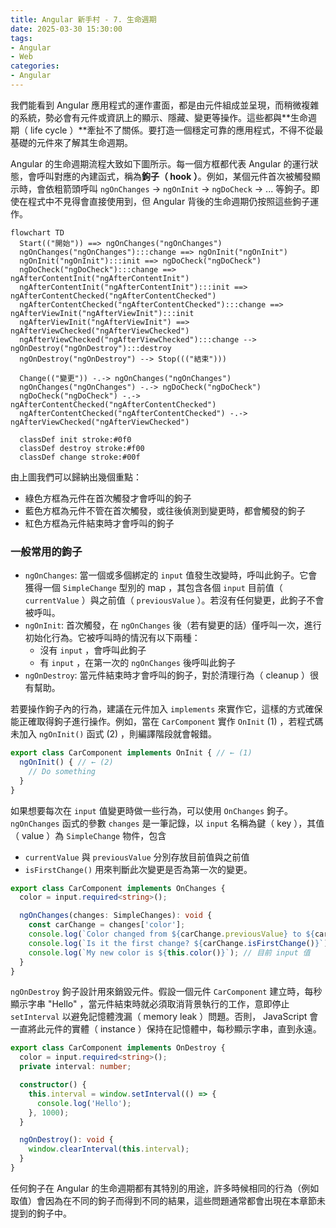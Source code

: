 ```yaml
---
title: Angular 新手村 - 7. 生命週期
date: 2025-03-30 15:30:00
tags:
- Angular
- Web
categories:
- Angular
---
```


我們能看到 Angular 應用程式的運作畫面，都是由元件組成並呈現，而稍微複雜的系統，勢必會有元件或資訊上的顯示、隱藏、變更等操作。這些都與**生命週期（ life cycle ）**牽扯不了關係。要打造一個穩定可靠的應用程式，不得不從最基礎的元件來了解其生命週期。

Angular 的生命週期流程大致如下圖所示。每一個方框都代表 Angular 的運行狀態，會呼叫對應的內建函式，稱為**鉤子（ hook ）**。例如，某個元件首次被觸發顯示時，會依粗箭頭呼叫 `ngOnChanges` -> `ngOnInit` -> `ngDoCheck` -> ... 等鉤子。即使在程式中不見得會直接使用到，但 Angular 背後的生命週期仍按照這些鉤子運作。

```mermaid
flowchart TD
  Start(("開始")) ==> ngOnChanges("ngOnChanges")
  ngOnChanges("ngOnChanges"):::change ==> ngOnInit("ngOnInit")
  ngOnInit("ngOnInit"):::init ==> ngDoCheck("ngDoCheck")
  ngDoCheck("ngDoCheck"):::change ==> ngAfterContentInit("ngAfterContentInit")
  ngAfterContentInit("ngAfterContentInit"):::init ==> ngAfterContentChecked("ngAfterContentChecked")
  ngAfterContentChecked("ngAfterContentChecked"):::change ==> ngAfterViewInit("ngAfterViewInit"):::init
  ngAfterViewInit("ngAfterViewInit") ==> ngAfterViewChecked("ngAfterViewChecked")
  ngAfterViewChecked("ngAfterViewChecked"):::change --> ngOnDestroy("ngOnDestroy"):::destroy
  ngOnDestroy("ngOnDestroy") --> Stop((("結束")))

  Change(("變更")) -.-> ngOnChanges("ngOnChanges")
  ngOnChanges("ngOnChanges") -.-> ngDoCheck("ngDoCheck")
  ngDoCheck("ngDoCheck") -.-> ngAfterContentChecked("ngAfterContentChecked")
  ngAfterContentChecked("ngAfterContentChecked") -.-> ngAfterViewChecked("ngAfterViewChecked")

  classDef init stroke:#0f0
  classDef destroy stroke:#f00
  classDef change stroke:#00f
```

由上圖我們可以歸納出幾個重點：
* 綠色方框為元件在首次觸發才會呼叫的鉤子
* 藍色方框為元件不管在首次觸發，或往後偵測到變更時，都會觸發的鉤子
* 紅色方框為元件結束時才會呼叫的鉤子

### 一般常用的鉤子

* `ngOnChanges`: 當一個或多個綁定的 `input` 值發生改變時，呼叫此鉤子。它會獲得一個 `SimpleChange` 型別的 map ，其包含各個 `input` 目前值（ `currentValue` ）與之前值（ `previousValue` ）。若沒有任何變更，此鉤子不會被呼叫。
* `ngOnInit`: 首次觸發，在 `ngOnChanges` 後（若有變更的話）僅呼叫一次，進行初始化行為。它被呼叫時的情況有以下兩種：
  * 沒有 `input` ，會呼叫此鉤子
  * 有 `input` ，在第一次的 `ngOnChanges` 後呼叫此鉤子
* `ngOnDestroy`: 當元件結束時才會呼叫的鉤子，對於清理行為（ cleanup ）很有幫助。

<!-- more -->

若要操作鉤子內的行為，建議在元件加入 `implements` 來實作它，這樣的方式確保能正確取得鉤子進行操作。例如，當在 `CarComponent` 實作 `OnInit` (1) ，若程式碼未加入 `ngOnInit()` 函式 (2) ，則編譯階段就會報錯。

```typescript
export class CarComponent implements OnInit { // ← (1)
  ngOnInit() { // ← (2)
    // Do something
  }
}
```

如果想要每次在 `input` 值變更時做一些行為，可以使用 `OnChanges` 鉤子。 `ngOnChanges` 函式的參數 `changes` 是一筆記錄，以 `input` 名稱為鍵（ key ），其值（ value ）為 `SimpleChange` 物件，包含
* `currentValue` 與 `previousValue` 分別存放目前值與之前值
* `isFirstChange()` 用來判斷此次變更是否為第一次的變更。

```typescript
export class CarComponent implements OnChanges {
  color = input.required<string>();

  ngOnChanges(changes: SimpleChanges): void {
    const carChange = changes['color'];
    console.log(`Color changed from ${carChange.previousValue} to ${carChange.currentValue}`);
    console.log(`Is it the first change? ${carChange.isFirstChange()}`);
    console.log(`My new color is ${this.color()}`); // 目前 input 值
  }
}
```

`ngOnDestroy` 鉤子設計用來銷毀元件。假設一個元件 `CarComponent` 建立時，每秒顯示字串 "Hello" ，當元件結束時就必須取消背景執行的工作，意即停止 `setInterval` 以避免記憶體洩漏（ memory leak ）問題。否則， JavaScript 會一直將此元件的實體（ instance ）保持在記憶體中，每秒顯示字串，直到永遠。

```typescript
export class CarComponent implements OnDestroy {
  color = input.required<string>();
  private interval: number;

  constructor() {
    this.interval = window.setInterval(() => {
      console.log('Hello');
    }, 1000);
  }

  ngOnDestroy(): void {
    window.clearInterval(this.interval);
  }
}
```

任何鉤子在 Angular 的生命週期都有其特別的用途，許多時候相同的行為（例如取值）會因為在不同的鉤子而得到不同的結果，這些問題通常都會出現在本章節未提到的鉤子中。
